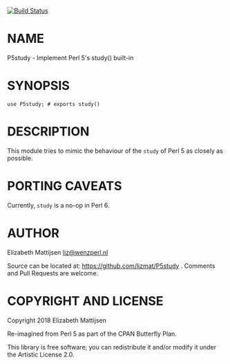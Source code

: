 [![Build Status](https://travis-ci.org/lizmat/P5study.svg?branch=master)](https://travis-ci.org/lizmat/P5study)

NAME
====

P5study - Implement Perl 5's study() built-in

SYNOPSIS
========

    use P5study; # exports study()

DESCRIPTION
===========

This module tries to mimic the behaviour of the `study` of Perl 5 as closely as possible.

PORTING CAVEATS
===============

Currently, `study` is a no-op in Perl 6.

AUTHOR
======

Elizabeth Mattijsen <liz@wenzperl.nl>

Source can be located at: https://github.com/lizmat/P5study . Comments and Pull Requests are welcome.

COPYRIGHT AND LICENSE
=====================

Copyright 2018 Elizabeth Mattijsen

Re-imagined from Perl 5 as part of the CPAN Butterfly Plan.

This library is free software; you can redistribute it and/or modify it under the Artistic License 2.0.

